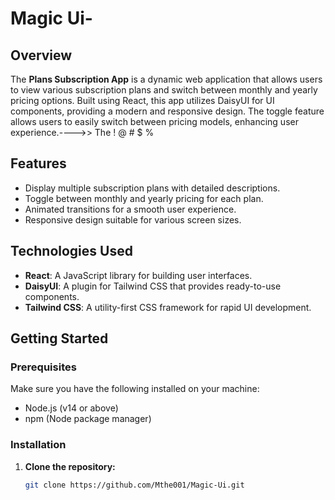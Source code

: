# Magic Ui-

## Overview

The **Plans Subscription App** is a dynamic web application that allows users to view various subscription plans and switch between monthly and yearly pricing options. Built using React, this app utilizes DaisyUI for UI components, providing a modern and responsive design. The toggle feature allows users to easily switch between pricing models, enhancing user experience.---->>
The ! @ # $ % 

## Features

- Display multiple subscription plans with detailed descriptions.
- Toggle between monthly and yearly pricing for each plan.
- Animated transitions for a smooth user experience.
- Responsive design suitable for various screen sizes.

## Technologies Used

- **React**: A JavaScript library for building user interfaces.
- **DaisyUI**: A plugin for Tailwind CSS that provides ready-to-use components.
- **Tailwind CSS**: A utility-first CSS framework for rapid UI development.

## Getting Started

### Prerequisites

Make sure you have the following installed on your machine:

- Node.js (v14 or above)
- npm (Node package manager)

### Installation

1. **Clone the repository:**

   ```bash
   git clone https://github.com/Mthe001/Magic-Ui.git
